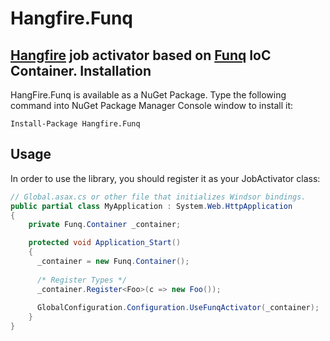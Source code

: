 Hangfire.Funq
================



[Hangfire](http://hangfire.io) job activator based on [Funq](https://funq.codeplex.com/) IoC Container. 
Installation
--------------

HangFire.Funq is available as a NuGet Package. Type the following
command into NuGet Package Manager Console window to install it:

```
Install-Package Hangfire.Funq
```

Usage
------

In order to use the library, you should register it as your
JobActivator class:

```csharp
// Global.asax.cs or other file that initializes Windsor bindings.
public partial class MyApplication : System.Web.HttpApplication
{
    private Funq.Container _container;

    protected void Application_Start()
    {
      _container = new Funq.Container();
      
      /* Register Types */
      _container.Register<Foo>(c => new Foo());
      
      GlobalConfiguration.Configuration.UseFunqActivator(_container);
    }
}
```
